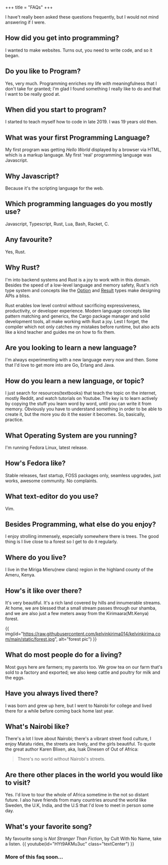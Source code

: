 +++
title = "FAQs"
+++

I have't really been asked these questions frequently, but I would not mind answering if I were.

## How did you get into programming?
I wanted to make websites. Turns out, you need to write code, and so it began.

## Do you like to Program?
Yes, very much. Programming enriches my life with meaningfulness that I don't take for granted; I'm glad I found something I really like to do and that I want to be really good at.

## When did you start to program?
I started to teach myself how to code in late 2019. I was 19 years old then.

## What was your first Programming Language?
My first program was getting *Hello World* displayed by a browser via HTML, which is a markup language. My first 'real' programming language was Javascript.

## Why Javascript?
Because it's the scripting language for the web.

## Which programming languages do you mostly use?
Javascript, Typescript, Rust, Lua, Bash, Racket, C.

## Any favourite?
Yes, Rust.

## Why Rust?
I'm into backend systems and Rust is a joy to work with in this domain. Besides the speed of a low-level language and memory safety, Rust's rich type system and concepts like the [Option](https://doc.rust-lang.org/std/option/) and [Result](https://doc.rust-lang.org/std/result/) types make designing APIs a bliss.  

Rust enables low level control without sacrificing expressiveness, productivity, or developer experience. Modern language concepts like pattern matching and generics, the  Cargo package manager and solid development tools, all make working with Rust a joy. Lest I forget, the compiler which not only catches my mistakes before runtime, but also acts like a kind teacher and guides me on how to fix them. 

## Are you looking to learn a new language?
I'm always experimenting with a new language every now and then. Some that I'd love to get more into are Go, Erlang and Java. 
 
## How do you learn a new language, or topic?
I just search for resources(textbooks) that teach the topic on the internet, mostly Reddit, and watch tutorials on Youtube. The key is to learn actively by copying the stuff you learn word by word, until you can write it from memory. Obviously you have to understand something in order to be able to create it, but the more you do it the easier it becomes. So, basically, practice.

## What Operating System are you running?
I'm running Fedora Linux, latest release.

## How's Fedora like?
Stable releases, fast startup, FOSS packages only, seamless upgrades, just works, awesome community. No complaints.

## What text-editor do you use?
Vim.

## Besides Programming, what else do you enjoy?
I enjoy strolling immensely, especially somewhere there is trees. The good thing is I live close to a forest so I get to do it regularly.

## Where do you live?
I live in the Miriga Mieru(new clans) region in the highland county of the Ameru, Kenya.

## How's it like over there?
It's very beautiful. It's a rich land covered by hills and innumerable streams. At home, we are blessed that a small stream passes through our shamba, and we are also just a few meters away from the Kirimaara(Mt.Kenya) forest.

{{ img(id="https://raw.githubusercontent.com/kelvinkirima014/kelvinkirima.com/main/static/forest.jpg", alt="forest pic") }}

## What do most people do for a living? 
Most guys here are farmers; my parents too. We grow tea on our farm that's sold to a factory and exported; we also keep cattle and poultry for milk and the eggs. 

## Have you always lived there?
I was born and grew up here, but I went to Nairobi for college and lived there for a while before coming back home last year.
## What's Nairobi like?
There's a lot I love about Nairobi; there's a vibrant street food culture, I enjoy Matatu rides, the streets are lively, and the girls beautiful. To quote the great author Karen Blixen, aka, Isak Dinesen of Out of Africa: 
> There's no world without Nairobi's streets.

## Are there other places in the world you would like to visit?
Yes. I'd love to tour the whole of Africa sometime in the not so distant future. I also have friends from many countries around the world like Sweden, the U.K, India, and the U.S that I'd love to meet in person some day.

## What's your favorite song?
My favourite song is *Not Stranger Than Fiction*, by Cult With No Name, take a listen.
{{ youtube(id="HYt9AKMu3uc" class="textCenter") }}


### More of this faq soon...
